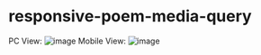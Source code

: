 # responsive-poem-media-query
PC View: 
![image](https://user-images.githubusercontent.com/63644018/190316385-d5617752-43ef-4b39-bc73-f773e1bb79ee.png)
Mobile View: 
![image](https://user-images.githubusercontent.com/63644018/190316440-941940ab-7638-4955-8746-9d35a7158a75.png)
